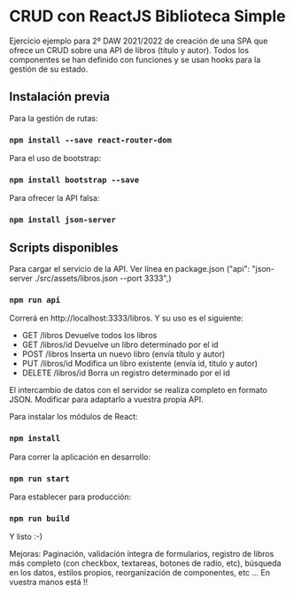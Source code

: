 # CRUD con ReactJS Biblioteca Simple

Ejercicio ejemplo para 2º DAW 2021/2022 de creación de una SPA que ofrece un CRUD sobre una API de libros (título 
y autor). Todos los componentes se han definido con funciones y se usan hooks para la gestión de su estado.

## Instalación previa

Para la gestión de rutas:
### `npm install --save react-router-dom`

Para el uso de bootstrap:
### `npm install bootstrap --save`

Para ofrecer la API falsa:
### `npm install json-server`

## Scripts disponibles

Para cargar el servicio de la API. Ver línea en package.json ("api": "json-server ./src/assets/libros.json --port 3333",)

### `npm run api`
Correrá en http://localhost:3333/libros. Y su uso es el siguiente:

- GET /libros         Devuelve todos los libros
- GET /libros/id      Devuelve un libro determinado por el id
- POST /libros        Inserta un nuevo libro (envía título y autor)
- PUT /libros/id      Modifica un libro existente (envía id, título y autor)
- DELETE /libros/id   Borra un registro determinado por el id 

El intercambio de datos con el servidor se realiza completo en formato JSON. Modificar para adaptarlo a vuestra propia API.

Para instalar los módulos de React:
### `npm install`

Para correr la aplicación en desarrollo:
### `npm run start`

Para establecer para producción:
### `npm run build`


Y listo :-)

Mejoras: Paginación, validación íntegra de formularios, registro de libros más completo (con checkbox, textareas, botones de radio, etc), búsqueda en los datos, estilos propios, reorganización de componentes, etc ... En vuestra manos está !! 

